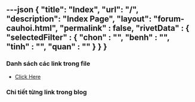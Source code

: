 ---json
{
    "title": "Index",
    "url": "/",
    "description": "Index Page",
    "layout": "forum-cauhoi.html",
    "permalink" : false,
    "rivetData" : {
      "selectedFilter" : {
        "chon" : "",
        "benh" : "",
        "tinh" : "",
        "quan" : ""
      }
    }
}
---

### Danh sách các link trong file
- [Click Here](/blog-list.html)

### Chi tiết từng link trong blog
